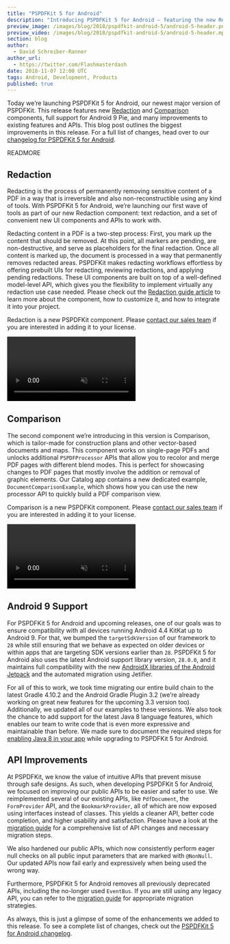 ```yaml
---
title: "PSPDFKit 5 for Android"
description: "Introducing PSPDFKit 5 for Android — featuring the new Redaction and Comparison components, many improvements to existing APIs, and full support for Android 9 Pie."
preview_image: /images/blog/2018/pspdfkit-android-5/android-5-header.png
preview_video: /images/blog/2018/pspdfkit-android-5/android-5-header.mp4
section: blog
author:
  - David Schreiber-Ranner
author_url:
  - https://twitter.com/Flashmasterdash
date: 2018-11-07 12:00 UTC
tags: Android, Development, Products
published: true
---
```


Today we’re launching PSPDFKit 5 for Android, our newest major version of PSPDFKit. This release features new [Redaction][redaction landing page] and [Comparison][comparison landing page] components, full support for Android 9 Pie, and many improvements to existing features and APIs. This blog post outlines the biggest improvements in this release. For a full list of changes, head over to our [changelog for PSPDFKit 5 for Android][changelog].

READMORE

## Redaction

Redacting is the process of permanently removing sensitive content of a PDF in a way that is irreversible and also non-reconstructible using any kind of tools. With PSPDFKit 5 for Android, we’re launching our first wave of tools as part of our new Redaction component: text redaction, and a set of convenient new UI components and APIs to work with.

Redacting content in a PDF is a two-step process: First, you mark up the content that should be removed. At this point, all markers are pending, are non-destructive, and serve as placeholders for the final redaction. Once all content is marked up, the document is processed in a way that permanently removes redacted areas. PSPDFKit makes redacting workflows effortless by offering prebuilt UIs for redacting, reviewing redactions, and applying pending redactions. These UI components are built on top of a well-defined model-level API, which gives you the flexibility to implement virtually any redaction use case needed. Please check out the [Redaction guide article][redaction guide] to learn more about the component, how to customize it, and how to integrate it into your project.

Redaction is a new PSPDFKit component. Please [contact our sales team][support contact] if you are interested in adding it to your license.

<a href="/pdf-sdk/redaction/#android">
<video src="/images/blog/2018/pspdfkit-android-5/redaction.mp4" loop muted playsinline data-controller="video" data-video-autoplay="true"></video>
</a>

## Comparison

The second component we’re introducing in this version is Comparison, which is tailor-made for construction plans and other vector-based documents and maps. This component works on single-page PDFs and unlocks additional `PSPDFProcessor` APIs that allow you to recolor and merge PDF pages with different blend modes. This is perfect for showcasing changes to PDF pages that mostly involve the addition or removal of graphic elements. Our Catalog app contains a new dedicated example, `DocumentComparisonExample`, which shows how you can use the new processor API to quickly build a PDF comparison view.

Comparison is a new PSPDFKit component. Please [contact our sales team][support contact] if you are interested in adding it to your license.

<a href="/pdf-sdk/comparison/#android">
<video src="/images/blog/2018/pspdfkit-android-5/comparison.mp4" loop muted playsinline data-controller="video" data-video-autoplay="true"></video>
</a>

## Android 9 Support

For PSPDFKit 5 for Android and upcoming releases, one of our goals was to ensure compatibility with all devices running Android 4.4 KitKat up to Android 9. For that, we bumped the `targetSdkVersion` of our framework to `28` while still ensuring that we behave as expected on older devices or within apps that are targeting SDK versions earlier than `28`. PSPDFKit 5 for Android also uses the latest Android support library version, `28.0.0`, and it maintains full compatibility with the new [AndroidX libraries of the Android Jetpack][androidx] and the automated migration using Jetifier.

For all of this to work, we took time migrating our entire build chain to the latest Gradle 4.10.2 and the Android Gradle Plugin 3.2 (we’re already working on great new features for the upcoming 3.3 version too). Additionally, we updated all of our examples to these versions. We also took the chance to add support for the latest Java 8 language features, which enables our team to write code that is even more expressive and maintainable than before. We made sure to document the required steps for [enabling Java 8 in your app][java 8 update] while upgrading to PSPDFKit 5 for Android.

## API Improvements

At PSPDFKit, we know the value of intuitive APIs that prevent misuse through safe designs. As such, when developing PSPDFKit 5 for Android, we focused on improving our public APIs to be easier and safer to use. We reimplemented several of our existing APIs, like `PdfDocument`, the `FormProvider` API, and the `BookmarkProvider`, all of which are now exposed using interfaces instead of classes. This yields a cleaner API, better code completion, and higher usability and satisfaction. Please have a look at the [migration guide][] for a comprehensive list of API changes and necessary migration steps.

We also hardened our public APIs, which now consistently perform eager null checks on all public input parameters that are marked with `@NonNull`. Our updated APIs now fail early and expressively when being used the wrong way.

Furthermore, PSPDFKit 5 for Android removes all previously deprecated APIs, including the no-longer used `EventBus`. If you are still using any legacy API, you can refer to the [migration guide][] for appropriate migration strategies.

As always, this is just a glimpse of some of the enhancements we added to this release. To see a complete list of changes, check out the [PSPDFKit 5 for Android changelog][changelog].

[changelog]: /changelog/android/#5.0.0
[migration guide]: /guides/android/current/migration-guides/pspdfkit-5-migration-guide/
[redaction guide]: /guides/android/current/features/redaction/
[support contact]: /support/request/
[instant]: /instant/
[redaction landing page]: /pdf-sdk/redaction/#android
[comparison landing page]: /pdf-sdk/comparison/#android
[androidx]: https://developer.android.com/jetpack/androidx/

[java 8 update]: /guides/android/current/faq/java-8
